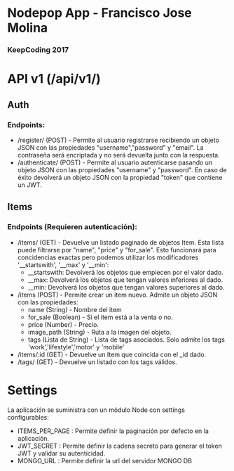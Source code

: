 # Nodepop App - Francisco Jose Molina
### KeepCoding 2017

# API v1 (/api/v1/)
## Auth
### Endpoints:

- /register/ (POST) - Permite al usuario registrarse recibiendo un objeto JSON con las propiedades "username","password" y "email". La contraseña será encriptada y no será devuelta junto con la respuesta.
- /authenticate/ (POST) - Permite al usuario autenticarse pasando un objeto JSON con las propiedades "username" y "password". En caso de éxito devolverá un objeto JSON con la propiedad "token" que contiene un JWT.

## Items
### Endpoints (Requieren autenticación):
- /items/ (GET) - Devuelve un listado paginado de objetos Item. Esta lista puede filtrarse por "name", "price" y "for_sale". Esto funcionará para concidencias exactas pero podemos utilizar los modificadores '__startswith', '__max' y '__min':
  - __startswith: Devolverá los objetos que empiecen por el valor dado.
  - __max: Devolverá los objetos que tengan valores inferiores al dado.
  - __min: Devolverá los objetos que tengan valores superiores al dado.
- /items (POST) - Permite crear un item nuevo. Admite un objeto JSON con las propiedades:
  - name (String) - Nombre del item
  - for_sale (Boolean) - Si el item está a la venta o no.
  - price (Number) - Precio.
  - image_path (String) - Ruta a la imagen del objeto.
  - tags (Lista de String) - Lista de tags asociados. Solo admite los tags 'work','lifestyle','motor' y 'mobile'
- /items/:id (GET) - Devuelve un Item que coincida con el _id dado.
- /tags/ (GET) - Devuelve un listado con los tags válidos.

# Settings
La aplicación se suministra con un módulo Node con settings configurables:
- ITEMS_PER_PAGE : Permite definir la paginación por defecto en la aplicación.
- JWT_SECRET : Permite definir la cadena secreto para generar el token JWT y validar su autenticidad.
- MONGO_URL : Permite definir la url del servidor MONGO DB